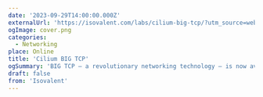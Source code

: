 ```yaml
---
date: '2023-09-29T14:00:00.000Z'
externalUrl: 'https://isovalent.com/labs/cilium-big-tcp/?utm_source=website-cilium&utm_medium=referral&utm_campaign=cilium-lab'
ogImage: cover.png
categories:
  - Networking
place: Online
title: 'Cilium BIG TCP'
ogSummary: 'BIG TCP – a revolutionary networking technology – is now available with Cilium to provide enhanced network performances for your nodes. In this lab, you will learn how BIG TCP can improve throughput by 40-50% in your network. Try it to learn more'
draft: false
from: 'Isovalent'
---
```

